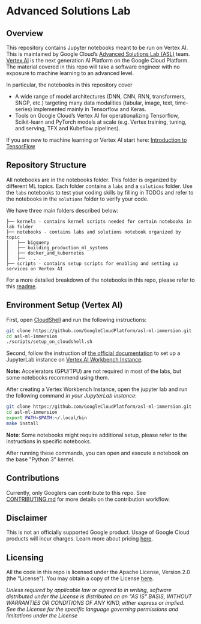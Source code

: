 # Advanced Solutions Lab

## Overview
This repository contains Jupyter notebooks meant to be run on Vertex AI. This is maintained by Google Cloud’s [Advanced Solutions Lab (ASL)](https://cloud.google.com/asl) team. [Vertex AI](https://cloud.google.com/vertex-ai) is the next generation AI Platform on the Google Cloud Platform.
The material covered in this repo will take a software engineer with no exposure to machine learning to an advanced level.

In particular, the notebooks in this repository cover
- A wide range of model architectures (DNN, CNN, RNN, transformers, SNGP, etc.) targeting many data modalities (tabular, image, text, time-series) implemented mainly in Tensorflow and Keras.
- Tools on Google Cloud’s Vertex AI for operationalizing Tensorflow, Scikit-learn and PyTorch models at scale (e.g. Vertex training, tuning, and serving, TFX and Kubeflow pipelines).

If you are new to machine learning or Vertex AI start here:  [Introduction to TensorFlow](https://github.com/GoogleCloudPlatform/asl-ml-immersion/tree/master/notebooks/introduction_to_tensorflow)


## Repository Structure
All notebooks are in the notebooks folder. This folder is organized by different ML topics. Each folder contains a `labs` and a `solutions` folder. Use the `labs` notebooks to test your coding skills by filling in TODOs and refer to the notebooks in the `solutions` folder to verify your code.

We have three main folders described below:

```
├── kernels - contains kernel scripts needed for certain notebooks in lab folder
├── notebooks - contains labs and solutions notebook organized by topic
│   ├── bigquery
│   ├── building_production_ml_systems
│   ├── docker_and_kubernetes
│   ├── . . .
├── scripts - contains setup scripts for enabling and setting up services on Vertex AI
```

For a more detailed breakdown of the notebooks in this repo, please refer to this [readme](https://github.com/GoogleCloudPlatform/asl-ml-immersion/blob/master/notebooks/README.md).


## Environment Setup (Vertex AI)

First, open [CloudShell](https://cloud.google.com/shell) and run the following instructions:

```bash
git clone https://github.com/GoogleCloudPlatform/asl-ml-immersion.git
cd asl-ml-immersion
./scripts/setup_on_cloudshell.sh
```

Second, follow the instruction of [the official documentation](https://cloud.google.com/vertex-ai/docs/workbench/instances/create-console-quickstart) to set up a JupyterLab instance on [Vertex AI Workbench Instance](https://cloud.google.com/vertex-ai/docs/workbench/instances/introduction).

**Note:** Accelerators (GPU/TPU) are not required in most of the labs, but some notebooks recommend using them.

After creating a Vertex Workbench Instance, open the jupyter lab and run the following command *in your JupyterLab instance*:

```bash
git clone https://github.com/GoogleCloudPlatform/asl-ml-immersion.git
cd asl-ml-immersion
export PATH=$PATH:~/.local/bin
make install
```

**Note**: Some notebooks might require additional setup, please refer to the instructions in specific notebooks.

After running these commands, you can open and execute a notebook on the base "Python 3" kernel.

## Contributions
Currently, only Googlers can contribute to this repo. See [CONTRIBUTING.md](https://github.com/GoogleCloudPlatform/asl-ml-immersion/blob/master/CONTRIBUTING.md) for more details on the contribution workflow.


## Disclaimer
This is not an officially supported Google product. Usage of Google Cloud products will incur charges. Learn more about pricing [here](https://cloud.google.com/pricing).

## Licensing
All the code in  this repo is licensed under the Apache License, Version 2.0 (the "License"). You may obtain a copy of the License [here](https://www.apache.org/licenses/LICENSE-2.0).

*Unless required by applicable law or agreed to in writing, software distributed under the License is distributed on an "AS IS" BASIS, WITHOUT WARRANTIES OR CONDITIONS OF ANY KIND, either express or implied. See the License for the specific language governing permissions and limitations under the License*
